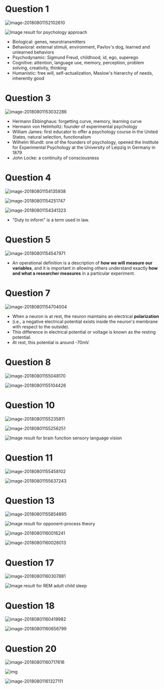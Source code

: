 # Question 1

![image-20180801152102610](assets/image-20180801152102610.png)

![Image result for psychology approach](assets/capture.png)

- Biological: genes, neurotransmitters
- Behavioral: external stimuli, environment, Pavlov's dog, learned and unlearned behaviors
- Psychodynamic: Sigmund Freud, childhood, id, ego, superego
- Cognitive: attention, language use, memory, perception, problem solving, creativity, thinking
- Humanistic: free will, self-actualization, Maslow's hierarchy of needs, inherently good

# Question 3

![image-20180801153032286](assets/image-20180801153032286.png)

- Hermann Ebbinghaus: forgetting curve, memory, learning curve
- Hermann von Helmholtz: founder of experimental psychology
- William James: first educator to offer a psychology course in the United States, natural selection, functionalism
- Wilhelm Wundt: one of the founders of psychology, opened the Institute for Experimental Psychology at the University of Leipzig in Germany in 1879
- John Locke: a continuity of consciousness

# Question 4

![image-20180801154135938](assets/image-20180801154135938.png)

![image-20180801154251747](assets/image-20180801154251747.png)

![image-20180801154341323](assets/image-20180801154341323.png)

- "Duty to inform" is a term used in law.

# Question 5

![image-20180801154547971](assets/image-20180801154547971.png)

- An operational definition is a description of **how we will measure our variables**, and it is important in allowing others understand exactly **how and what a researcher measures** in a particular experiment.

# Question 7

![image-20180801154704004](assets/image-20180801154704004.png)

- When a neuron is at rest, the neuron maintains an electrical **polarization**
- (i.e., a negative electrical potential exists inside the neuron's membrane with respect to the outside).
- This difference in electrical potential or voltage is known as the resting potential.
- At rest, this potential is around -70mV.

# Question 8

![image-20180801155048170](assets/image-20180801155048170.png)

![image-20180801155104426](assets/image-20180801155104426.png)

# Question 10

![image-20180801155235811](assets/image-20180801155235811.png)

![image-20180801155256251](assets/image-20180801155256251.png)

![Image result for brain function sensory language vision](assets/brain-regions-areas.gif)

# Question 11

![image-20180801155458102](assets/image-20180801155458102.png)

![image-20180801155637243](assets/image-20180801155637243.png)

# Question 13

![image-20180801155854895](assets/image-20180801155854895.png)

![Image result for opponent-process theory](assets/opponentpic.jpg)

![image-20180801160016241](assets/image-20180801160016241.png)

![image-20180801160026013](assets/image-20180801160026013.png)

# Question 17

![image-20180801160307881](assets/image-20180801160307881.png)

![Image result for REM adult child sleep](assets/rem_nrem.jpg)

# Question 18

![image-20180801160419982](assets/image-20180801160419982.png)

![image-20180801160656799](assets/image-20180801160656799.png)

# Question 20

![image-20180801160717616](assets/image-20180801160717616.png)

![img](assets/chapter-17-therapy-25-638.jpg)

![image-20180801161327111](assets/image-20180801161327111.png)